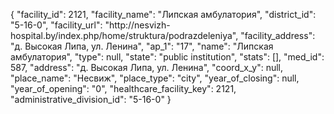 {
    "facility_id": 2121,
    "facility_name": "Липская амбулатория",
    "district_id": "5-16-0",
    "facility_url": "http:\/\/nesvizh-hospital.by\/index.php\/home\/struktura\/podrazdeleniya",
    "facility_address": "д. Высокая Липа, ул. Ленина",
    "ap_1": "17",
    "name": "Липская амбулатория",
    "type": null,
    "state": "public institution",
    "stats": [],
    "med_id": 587,
    "address": "д. Высокая Липа, ул. Ленина",
    "coord_x_y": null,
    "place_name": "Несвиж",
    "place_type": "city",
    "year_of_closing": null,
    "year_of_opening": "0",
    "healthcare_facility_key": 2121,
    "administrative_division_id": "5-16-0"
}